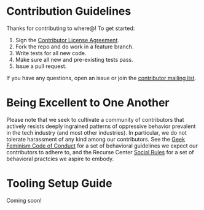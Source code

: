 # Contribution Guidelines

Thanks for contributing to where@!  To get started:

1. Sign the [Contributor License Agreement](https://www.clahub.com/agreements/whereat/whereat-donation-server).
2. Fork the repo and do work in a feature branch.
3. Write tests for all new code.
4. Make sure all new and pre-existing tests pass.
5. Issue a pull request.

If you have any questions, open an issue or join the [contributor mailing list](https://lists.riseup.net/www/info/whereat-contrib).

# Being Excellent to One Another

Please note that we seek to cultivate a community of contributors that actively resists deeply ingrained patterns of oppressive behavior prevalent in the tech industry (and most other industries). In particular, we do not tolerate harassment of any kind among our contributors. See the [Geek Feminism Code of Conduct](http://geekfeminism.org/about/code-of-conduct/) for a set of behavioral guidelines we expect our contributors to adhere to, and the Recurse Center [Social Rules](https://www.recurse.com/manual#sub-sec-social-rules) for a set of behavioral practcies we aspire to embody.

# Tooling Setup Guide

Coming soon!
